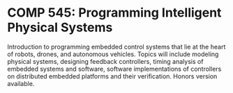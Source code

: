 # COMP 545: Programming Intelligent Physical Systems

Introduction to programming embedded control systems that lie at the heart of robots, drones, and autonomous vehicles. Topics will include modeling physical systems, designing feedback controllers, timing analysis of embedded systems and software, software implementations of controllers on distributed embedded platforms and their verification. Honors version available.